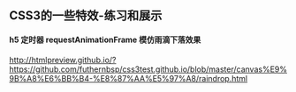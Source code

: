 ## CSS3的一些特效-练习和展示


#### h5 定时器 requestAnimationFrame 模仿雨滴下落效果
http://htmlpreview.github.io/?https://github.com/futhernbsp/css3test.github.io/blob/master/canvas%E9%9B%A8%E6%BB%B4-%E8%87%AA%E5%97%A8/raindrop.html





